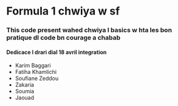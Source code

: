 # Formula 1 chwiya w sf


### This code present wahed chwiya l basics w hta les bon pratique dl code bn courage a chabab

#### Dedicace l drari dial 18 avril integration
* Karim Baggari
* Fatiha Khamlichi
* Soufiane Zeddou
* Zakaria
* Soumia
* Jaouad